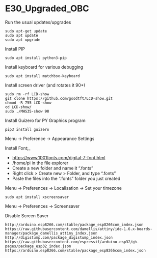 # E30_Upgraded_OBC
Run the usual updates/upgrades
```
sudo apt-get update
sudo apt update
sudo apt upgrade
```
Install PIP
```
sudo apt install python3-pip
```
Install keyboard for various debugging
```
sudo apt install matchbox-keyboard
```
Install screen driver (and rotates it 90*)
```
sudo rm -rf LCD-show
git clone https://github.com/goodtft/LCD-show.git
chmod -R 755 LCD-show
cd LCD-show/
sudo ./MHS35-show 90
```
Install Guizero for PY Graphics program
```
pip3 install guizero
```

Menu -> Preference -> Appearance Settings

Install Font;_
* https://www.1001fonts.com/digital-7-font.html
* /home/pi in the file explorer
* Create a new folder and name it “.fonts”
* Right click > Create new > Folder, and type “.fonts”
* Paste the files into the “.fonts” folder you just created

Menu -> Preferences -> Localisation -> Set your timezone



```
sudo apt install xscreensaver
```
Menu -> Preferences -> Screensaver

Disable Screen Saver


```
http://arduino.esp8266.com/stable/package_esp8266com_index.json
https://raw.githubusercontent.com/damellis/attiny/ide-1.6.x-boards-manager/package_damellis_attiny_index.json
http://digistump.com/package_digistump_index.json
https://raw.githubusercontent.com/espressif/arduino-esp32/gh-pages/package_esp32_index.json
https://arduino.esp8266.com/stable/package_esp8266com_index.json
```
